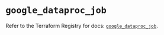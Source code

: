 # `google_dataproc_job`

Refer to the Terraform Registry for docs: [`google_dataproc_job`](https://registry.terraform.io/providers/hashicorp/google/6.43.0/docs/resources/dataproc_job).
